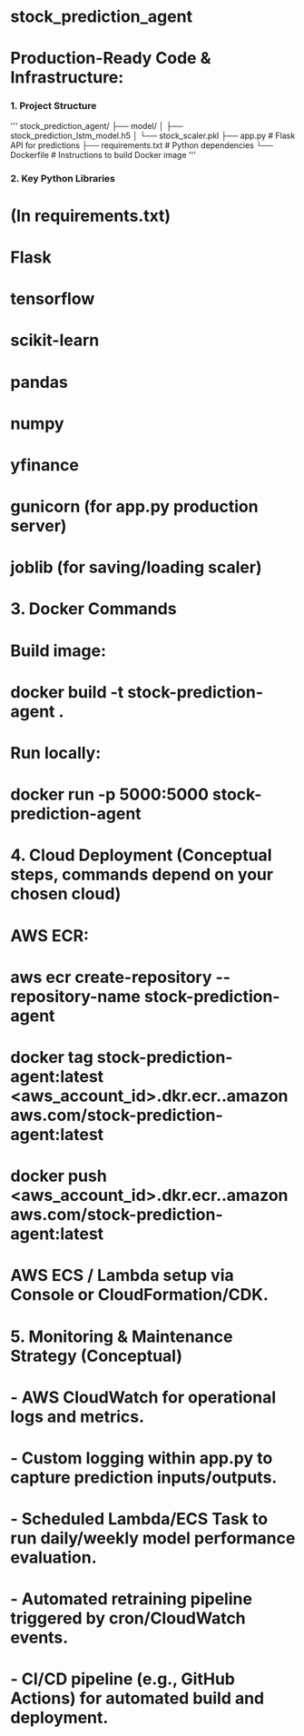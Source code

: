 # stock_prediction_agent

# Production-Ready Code & Infrastructure:

### 1. Project Structure
'''
stock_prediction_agent/
├── model/
│   ├── stock_prediction_lstm_model.h5
│   └── stock_scaler.pkl
├── app.py                  # Flask API for predictions
├── requirements.txt        # Python dependencies
└── Dockerfile              # Instructions to build Docker image
'''

### 2. Key Python Libraries
# (In requirements.txt)
# Flask
# tensorflow
# scikit-learn
# pandas
# numpy
# yfinance
# gunicorn (for app.py production server)
# joblib (for saving/loading scaler)

# 3. Docker Commands
# Build image:
# docker build -t stock-prediction-agent .
# Run locally:
# docker run -p 5000:5000 stock-prediction-agent

# 4. Cloud Deployment (Conceptual steps, commands depend on your chosen cloud)
# AWS ECR:
#   aws ecr create-repository --repository-name stock-prediction-agent
#   docker tag stock-prediction-agent:latest <aws_account_id>.dkr.ecr.<your-region>.amazonaws.com/stock-prediction-agent:latest
#   docker push <aws_account_id>.dkr.ecr.<your-region>.amazonaws.com/stock-prediction-agent:latest
# AWS ECS / Lambda setup via Console or CloudFormation/CDK.

# 5. Monitoring & Maintenance Strategy (Conceptual)
# - AWS CloudWatch for operational logs and metrics.
# - Custom logging within app.py to capture prediction inputs/outputs.
# - Scheduled Lambda/ECS Task to run daily/weekly model performance evaluation.
# - Automated retraining pipeline triggered by cron/CloudWatch events.
# - CI/CD pipeline (e.g., GitHub Actions) for automated build and deployment.
